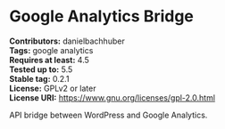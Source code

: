 # Google Analytics Bridge #
**Contributors:** danielbachhuber  
**Tags:** google analytics  
**Requires at least:** 4.5  
**Tested up to:** 5.5  
**Stable tag:** 0.2.1  
**License:** GPLv2 or later  
**License URI:** https://www.gnu.org/licenses/gpl-2.0.html  

API bridge between WordPress and Google Analytics.
